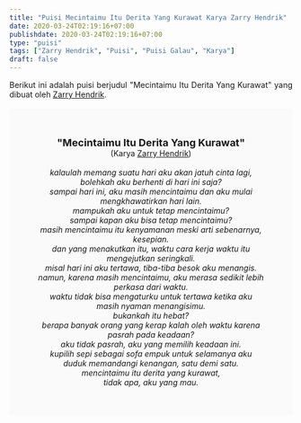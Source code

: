 ```yaml
---
title: "Puisi Mecintaimu Itu Derita Yang Kurawat Karya Zarry Hendrik"
date: 2020-03-24T02:19:16+07:00
publishdate: 2020-03-24T02:19:16+07:00
type: "puisi"
tags: ["Zarry Hendrik", "Puisi", "Puisi Galau", "Karya"]
draft: false
---
```


<div dir="ltr" style="text-align: left;" trbidi="on"><div style="text-align: justify;">Berikut ini adalah puisi berjudul "Mecintaimu Itu Derita Yang Kurawat" yang dibuat oleh <a href="https://twitter.com/zarryhendrik" target="_blank">Zarry Hendrik</a>. </div><br /><div style="background: #FAFAFA; font-size: 14px; height: auto; margin: 0 auto; padding: 50px; text-align: center; width: auto;"><span style="font-size: 18px;"><b>"Mecintaimu Itu Derita Yang Kurawat"</b></span><br />(Karya <a href="https://www.sekata.web.id/tags/zarry-hendrik" target="_blank">Zarry Hendrik</a>) <br /><br /><i>kalaulah memang suatu hari aku akan jatuh cinta lagi,<br />
bolehkah aku berhenti di hari ini saja?<br />
sampai hari ini, aku masih mencintaimu dan aku mulai mengkhawatirkan hari lain.<br />
mampukah aku untuk tetap mencintaimu?<br />
sampai kapan aku bisa tetap mencintaimu?<br />
masih mencintaimu itu kenyamanan meski arti sebenarnya, kesepian.<br />
dan yang menakutkan itu, waktu cara kerja waktu itu mengejutkan seringkali.<br />
misal hari ini aku tertawa, tiba-tiba besok aku menangis.<br />
namun, karena masih mencintaimu, aku merasa sedikit lebih perkasa dari waktu.<br />
waktu tidak bisa mengaturku untuk tertawa ketika aku masih nyaman menangisimu.<br />
bukankah itu hebat?<br />
berapa banyak orang yang kerap kalah oleh waktu karena pasrah pada keadaan?<br />
aku tidak pasrah, aku yang memilih keadaan ini.<br />
kupilih sepi sebagai sofa empuk untuk selamanya aku duduk memandangi kenangan, satu demi satu.<br />
mencintaimu itu derita yang kurawat,<br />
tidak apa, aku yang mau.</i> </div></div>

